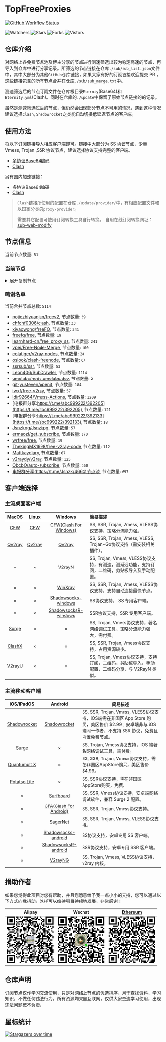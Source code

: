 # TopFreeProxies
[![GitHub Workflow Status](https://img.shields.io/github/workflow/status/alanbobs999/topfreeproxies/sub_merge?label=sub_merge)](https://github.com/alanbobs999/TopFreeProxies/actions/workflows/sub_merge.yml) 

![Watchers](https://img.shields.io/github/watchers/alanbobs999/topfreeproxies) ![Stars](https://img.shields.io/github/stars/alanbobs999/topfreeproxies) ![Forks](https://img.shields.io/github/forks/alanbobs999/topfreeproxies) ![Vistors](https://visitor-badge.laobi.icu/badge?page_id=alanbobs999.topfreeproxies)

## 仓库介绍
对网络上各免费节点池及博主分享的节点进行测速筛选出较为稳定高速的节点，再导入到仓库中进行分享记录。所筛选的节点链接在仓库`./sub/sub_list.json`文件中，其中大部分为其他`GitHub`仓库链接，如果大家有好的订阅链接欢迎提交 PR ，这些链接包含的所有节点合并在仓库`./sub/sub_merge.txt`中。

测速筛选后的节点订阅文件在仓库根目录`Eterniy`(Base64)和`Eternity.yml`(Clash)。同时在仓库的`./update`中保留了原始节点链接的的记录。

虽然是测速筛选过后的节点，但仍然会出现部分节点不可用的情况，遇到这种情况建议选择`Clash`, `Shadowrocket`之类能自动切换低延迟节点的客户端。

## 使用方法
将以下订阅链接导入相应客户端即可。链接中大部分为 SS 协议节点，少量 Vmess, Trojan ,SSR 协议节点，建议选择协议支持完整的客户端。

- [多协议Base64编码](https://raw.githubusercontent.com/alanbobs999/TopFreeProxies/master/Eternity)
- [Clash](https://raw.githubusercontent.com/alanbobs999/TopFreeProxies/master/Eternity.yml)

另有国内加速链接：

- [多协议Base64编码](https://raw.fastgit.org/alanbobs999/TopFreeProxies/master/Eternity)
- [Clash](https://raw.fastgit.org/alanbobs999/TopFreeProxies/master/Eternity.yml)

>`Clash`链接所使用的配置在仓库`./update/provider/`中，有相应配置文件和以国家分类的`proxy-provider`。
>
>需要其它配置可使用订阅转换工具自行转换。
>自用在线订阅转换网址：[sub-web-modify](https://sub.v1.mk/)

## 节点信息
当前节点数量: `51`
### 当前节点
<details>
  <summary>展开复制节点</summary>

    vmess://ewogICJ2IjogMiwKICAicHMiOiAi8J+HrfCfh7BISy0xODMuMjMyLjU2LjE2MS0wMCIsCiAgImFkZCI6ICIxODMuMjMyLjU2LjE2MSIsCiAgInBvcnQiOiAxODAyLAogICJpZCI6ICIzYTIyNjY0NS1jNjQwLTM5YTItODE3Ny0wMDAzODFlMjlmMjAiLAogICJhaWQiOiAwLAogICJzY3kiOiAiYXV0byIsCiAgIm5ldCI6ICJ3cyIsCiAgInR5cGUiOiBudWxsLAogICJob3N0IjogIm1pY3Jvc29mdC5jb20iLAogICJwYXRoIjogIi92MnJheSIsCiAgInRscyI6IGZhbHNlLAogICJzbmkiOiAiIgp9
    vmess://ewogICJ2IjogMiwKICAicHMiOiAi8J+HuvCfh7hVUy0yMDkuOTQuNTYuMTUyLTAxIiwKICAiYWRkIjogIjIwOS45NC41Ni4xNTIiLAogICJwb3J0IjogNDQzLAogICJpZCI6ICIzMDMzZTE1Ny1mZGMzLTQ3YzAtYWUzMi1mYzRmZTY1ZmM2NGQiLAogICJhaWQiOiAwLAogICJzY3kiOiAiYXV0byIsCiAgIm5ldCI6ICJ3cyIsCiAgInR5cGUiOiBudWxsLAogICJob3N0IjogIjIwOS45NC41Ni4xNTIiLAogICJwYXRoIjogIi85YXBRYWJ5ZzlsZSIsCiAgInRscyI6IGZhbHNlLAogICJzbmkiOiAiIgp9
    ss://Y2hhY2hhMjAtaWV0Zi1wb2x5MTMwNTpxSzRXRW9iVGVlQlNAY240Lm1vbm9saW5rLm5ldDoxNzk=#%F0%9F%87%AD%F0%9F%87%B0HK-58.32.14.88-02
    ss://Y2hhY2hhMjAtaWV0Zi1wb2x5MTMwNTpiNjJiYzc3Yy1iMmYyLTRiNmYtYjQ4Yi1kODcyZWNjODM4NDhAMDAxNzg2NDE2ODBkNGY3M2E4NWZmNjBlNGNkMjc2MjkuamtjbG91ZC54eXo6NjU5OA==#%F0%9F%87%AD%F0%9F%87%B0HK-183.232.163.164-03
    ss://Y2hhY2hhMjAtaWV0Zi1wb2x5MTMwNTpiNjJiYzc3Yy1iMmYyLTRiNmYtYjQ4Yi1kODcyZWNjODM4NDhAMDAxNzg2NDE2ODBkNGY3M2E4NWZmNjBlNGNkMjc2MjkuamtjbG91ZC54eXo6NjM4Ng==#%F0%9F%87%AD%F0%9F%87%B0HK-183.232.163.164-04
    ss://Y2hhY2hhMjAtaWV0Zi1wb2x5MTMwNTpxSzRXRW9iVGVlQlNAY24zLm1vbm9saW5rLm5ldDo5OTg=#%F0%9F%87%AD%F0%9F%87%B0HK-120.233.112.109-05
    ss://Y2hhY2hhMjAtaWV0Zi1wb2x5MTMwNTpxSzRXRW9iVGVlQlNAbGlhbS5tb25vbGluay5uZXQ6OTk1#%F0%9F%87%AD%F0%9F%87%B0HK-120.233.112.109-06
    ss://Y2hhY2hhMjAtaWV0Zi1wb2x5MTMwNTpiNjJiYzc3Yy1iMmYyLTRiNmYtYjQ4Yi1kODcyZWNjODM4NDhAMDAxNzg2NDE2ODBkNGY3M2E4NWZmNjBlNGNkMjc2MjkuamtjbG91ZC54eXo6NjcwMQ==#%F0%9F%87%AD%F0%9F%87%B0HK-183.232.163.164-07
    ss://Y2hhY2hhMjAtaWV0Zi1wb2x5MTMwNTpiNjJiYzc3Yy1iMmYyLTRiNmYtYjQ4Yi1kODcyZWNjODM4NDhAMDAxNzg2NDE2ODBkNGY3M2E4NWZmNjBlNGNkMjc2MjkuamtjbG91ZC54eXo6NjU5Ng==#%F0%9F%87%AD%F0%9F%87%B0HK-183.232.163.164-08
    ss://Y2hhY2hhMjAtaWV0Zi1wb2x5MTMwNTpiNjJiYzc3Yy1iMmYyLTRiNmYtYjQ4Yi1kODcyZWNjODM4NDhAMDAxNzg2NDE2ODBkNGY3M2E4NWZmNjBlNGNkMjc2MjkuamtjbG91ZC54eXo6NjM4OA==#%F0%9F%87%AD%F0%9F%87%B0HK-183.232.163.164-09
    ss://Y2hhY2hhMjAtaWV0Zi1wb2x5MTMwNTpiNjJiYzc3Yy1iMmYyLTRiNmYtYjQ4Yi1kODcyZWNjODM4NDhAMDAxNzg2NDE2ODBkNGY3M2E4NWZmNjBlNGNkMjc2MjkuamtjbG91ZC54eXo6NjM4OQ==#%F0%9F%87%AD%F0%9F%87%B0HK-183.232.163.164-10
    ss://Y2hhY2hhMjAtaWV0Zi1wb2x5MTMwNTpiNjJiYzc3Yy1iMmYyLTRiNmYtYjQ4Yi1kODcyZWNjODM4NDhAMDAxNzg2NDE2ODBkNGY3M2E4NWZmNjBlNGNkMjc2MjkuamtjbG91ZC54eXo6NjM5Ng==#%F0%9F%87%AD%F0%9F%87%B0HK-183.232.163.164-11
    ss://YWVzLTI1Ni1nY206ZTRGQ1dyZ3BramkzUVlAMTM0LjE5NS4xOTYuMTI6OTEwMg==#%F0%9F%87%A8%F0%9F%87%A6CA-134.195.196.12-12
    ss://YWVzLTI1Ni1nY206ZTRGQ1dyZ3BramkzUVlAMTM0LjE5NS4xOTYuMTI6OTEwMQ==#%F0%9F%87%A8%F0%9F%87%A6CA-134.195.196.12-13
    ss://YWVzLTI1Ni1nY206WTZSOXBBdHZ4eHptR0NAMTM0LjE5NS4xOTYuMTg3OjU2MDE=#%F0%9F%87%A8%F0%9F%87%A6CA-134.195.196.187-14
    ss://YWVzLTI1Ni1nY206WEtGS2wyclVMaklwNzRAMTM0LjE5NS4xOTYuMTI6ODAwOA==#%F0%9F%87%A8%F0%9F%87%A6CA-134.195.196.12-15
    ss://YWVzLTI1Ni1nY206VEV6amZBWXEySWp0dW9TQDEzNC4xOTUuMTk2LjY4OjY2OTc=#%F0%9F%87%A8%F0%9F%87%A6CA-134.195.196.68-16
    ss://YWVzLTI1Ni1nY206UENubkg2U1FTbmZvUzI3QDEzNC4xOTUuMTk2LjE4Nzo4MDkw#%F0%9F%87%A8%F0%9F%87%A6CA-134.195.196.187-17
    ss://YWVzLTI1Ni1nY206S2l4THZLendqZWtHMDBybUAxOTMuMTA4LjExNy43NTo4MDgw#%F0%9F%87%A9%F0%9F%87%AADE-193.108.117.75-18
    ss://YWVzLTI1Ni1nY206UENubkg2U1FTbmZvUzI3QDM4LjkxLjEwMi44Njo4MDkw#%F0%9F%87%BA%F0%9F%87%B8US-38.91.102.86-19
    ss://YWVzLTI1Ni1nY206WTZSOXBBdHZ4eHptR0NAMTY5LjE5Ny4xNDEuOTI6NTAwMQ==#%F0%9F%87%BA%F0%9F%87%B8US-169.197.141.92-20
    ss://YWVzLTI1Ni1nY206VEV6amZBWXEySWp0dW9TQDEzNC4xOTUuMTk2LjE4Nzo2Njk3#%F0%9F%87%A8%F0%9F%87%A6CA-134.195.196.187-21
    ss://YWVzLTI1Ni1nY206VEV6amZBWXEySWp0dW9TQDEzNC4xOTUuMTk2LjEyOjY2OTc=#%F0%9F%87%A8%F0%9F%87%A6CA-134.195.196.12-22
    ss://YWVzLTI1Ni1nY206WTZSOXBBdHZ4eHptR0NAMTM0LjE5NS4xOTYuNjg6ODg4OA==#%F0%9F%87%A8%F0%9F%87%A6CA-134.195.196.68-23
    ss://YWVzLTI1Ni1nY206WTZSOXBBdHZ4eHptR0NAMTkzLjEwOC4xMTcuNzU6MzM4OQ==#%F0%9F%87%A9%F0%9F%87%AADE-193.108.117.75-24
    ss://YWVzLTI1Ni1nY206UmV4bkJnVTdFVjVBRHhHQDEzNC4xOTUuMTk2LjY4OjcwMDE=#%F0%9F%87%A8%F0%9F%87%A6CA-134.195.196.68-25
    ss://YWVzLTI1Ni1nY206WTZSOXBBdHZ4eHptR0NAMTM0LjE5NS4xOTYuMTI6ODg4OA==#%F0%9F%87%A8%F0%9F%87%A6CA-134.195.196.12-26
    ss://YWVzLTI1Ni1nY206WTZSOXBBdHZ4eHptR0NAMTk4LjU3LjI3LjE3Mjo1MDAw#%F0%9F%87%A8%F0%9F%87%A6CA-198.57.27.172-27
    ss://YWVzLTI1Ni1nY206WTZSOXBBdHZ4eHptR0NAMTkyLjQ2LjIwOS4yMjc6NTYwMA==#%F0%9F%87%AE%F0%9F%87%B3IN-192.46.209.227-28
    ss://YWVzLTI1Ni1nY206ZzVNZUQ2RnQzQ1dsSklkQDE5My4xMDguMTE3Ljc1OjUwMDM=#%F0%9F%87%A9%F0%9F%87%AADE-193.108.117.75-29
    ss://YWVzLTI1Ni1nY206WEtGS2wyclVMaklwNzRAMTM0LjE5NS4xOTYuMTg3OjgwMDg=#%F0%9F%87%A8%F0%9F%87%A6CA-134.195.196.187-30
    ss://YWVzLTI1Ni1nY206cEtFVzhKUEJ5VFZUTHRNQDEzNC4xOTUuMTk2LjE4Nzo0NDM=#%F0%9F%87%A8%F0%9F%87%A6CA-134.195.196.187-31
    ss://YWVzLTI1Ni1nY206cEtFVzhKUEJ5VFZUTHRNQDEzNC4xOTUuMTk2LjEyOjQ0Mw==#%F0%9F%87%A8%F0%9F%87%A6CA-134.195.196.12-32
    ss://YWVzLTI1Ni1nY206WEtGS2wyclVMaklwNzRAMTM0LjE5NS4xOTYuMTg3OjgwMDk=#%F0%9F%87%A8%F0%9F%87%A6CA-134.195.196.187-33
    ss://YWVzLTI1Ni1nY206ZmFCQW9ENTRrODdVSkc3QDEzNC4xOTUuMTk2LjE4NzoyMzc2#%F0%9F%87%A8%F0%9F%87%A6CA-134.195.196.187-34
    ss://YWVzLTI1Ni1nY206UmV4bkJnVTdFVjVBRHhHQDE2OS4xOTcuMTQyLjE4Nzo3MDAx#%F0%9F%87%BA%F0%9F%87%B8US-169.197.142.187-35
    ss://YWVzLTI1Ni1nY206Y2RCSURWNDJEQ3duZklOQDEzNC4xOTUuMTk2LjIyNzo4MTE4#%F0%9F%87%A8%F0%9F%87%A6CA-134.195.196.227-36
    ss://YWVzLTI1Ni1nY206a0RXdlhZWm9UQmNHa0M0QDEzNC4xOTUuMTk2LjE4Nzo4ODgx#%F0%9F%87%A8%F0%9F%87%A6CA-134.195.196.187-37
    ss://YWVzLTI1Ni1nY206WTZSOXBBdHZ4eHptR0NAMTM0LjE5NS4xOTYuMTg3OjU2MDA=#%F0%9F%87%A8%F0%9F%87%A6CA-134.195.196.187-38
    ss://YWVzLTI1Ni1nY206ekROVmVkUkZQUWV4Rzl2QDEzNC4xOTUuMTk2LjE4Nzo2Mzc5#%F0%9F%87%A8%F0%9F%87%A6CA-134.195.196.187-39
    ss://YWVzLTI1Ni1nY206WTZSOXBBdHZ4eHptR0NAMTcyLjEwNS4zOS4yMjg6NTYwMA==#%F0%9F%87%AE%F0%9F%87%B3IN-172.105.39.228-40
    ss://YWVzLTI1Ni1nY206WTZSOXBBdHZ4eHptR0NAMTcyLjEwNS4zOS4yMjg6NTAwMA==#%F0%9F%87%AE%F0%9F%87%B3IN-172.105.39.228-41
    ss://Y2hhY2hhMjAtaWV0Zi1wb2x5MTMwNTpxSzRXRW9iVGVlQlNAbm9haC5tb25vbGluay5uZXQ6OTk2#%F0%9F%87%AD%F0%9F%87%B0HK-120.233.112.109-42
    ss://YWVzLTI1Ni1nY206WTZSOXBBdHZ4eHptR0NAMTM0LjE5NS4xOTYuMjI3Ojg4ODg=#%F0%9F%87%A8%F0%9F%87%A6CA-134.195.196.227-43
    ss://YWVzLTI1Ni1nY206VEV6amZBWXEySWp0dW9TQDE2OS4xOTcuMTQyLjE4Nzo2Njk3#%F0%9F%87%BA%F0%9F%87%B8US-169.197.142.187-44
    ss://YWVzLTI1Ni1nY206Rm9PaUdsa0FBOXlQRUdQQDE5Mi40Ni4yMDkuMjI3OjczMDc=#%F0%9F%87%AE%F0%9F%87%B3IN-192.46.209.227-45
    trojan://8ce38f17-b2be-453a-8d25-deec1a0aabba@jp10.holiganfan.com:10088?allowInsecure=1#%F0%9F%87%AF%F0%9F%87%B5JP-18.179.196.98-46
    trojan://MhPG7g9x2Etb4Hspsb@os2-3.sstr-api.xyz:443?allowInsecure=1#%F0%9F%87%AF%F0%9F%87%B5JP-45.142.165.23-47
    trojan://MhPG7g9x2Etb4Hspsb@os2-7.sstr-api.xyz:443?allowInsecure=1#%F0%9F%87%AF%F0%9F%87%B5JP-45.142.165.27-48
    trojan://MhPG7g9x2Etb4Hspsb@os2-6.sstr-api.xyz:443?allowInsecure=1#%F0%9F%87%AF%F0%9F%87%B5JP-45.142.165.26-49
    trojan://6593b778-e45e-4f94-b5ae-641d4b7b02ae@21.earths.team:443?allowInsecure=1#%F0%9F%87%B3%F0%9F%87%B1NL-185.126.148.23-50
    

</details>

### 鸣谢名单
当前合并节点总数: `5114`
- [pojiezhiyuanjun/freev2](https://github.com/pojiezhiyuanjun/freev2), 节点数量: `69`
- [chfchf0306/clash](https://github.com/chfchf0306/clash), 节点数量: `33`
- [xiyaowong/freeFQ](https://github.com/xiyaowong/freeFQ), 节点数量: `341`
- [freefq/free](https://github.com/freefq/free), 节点数量: `19`
- [learnhard-cn/free_proxy_ss](https://github.com/learnhard-cn/free_proxy_ss), 节点数量: `241`
- [vpei/Free-Node-Merge](https://github.com/vpei/Free-Node-Merge), 节点数量: `100`
- [colatiger/v2ray-nodes](https://github.com/colatiger/v2ray-nodes), 节点数量: `28`
- [oslook/clash-freenode](https://github.com/oslook/clash-freenode), 节点数量: `67`
- [ssrsub/ssr](https://github.com/ssrsub/ssr), 节点数量: `53`
- [Leon406/SubCrawler](https://github.com/Leon406/SubCrawler), 节点数量: `1114`
- [umelabs/node.umelabs.dev](https://github.com/umelabs/node.umelabs.dev), 节点数量: `2`
- [git-yusteven/openit](https://github.com/git-yusteven/openit), 节点数量: `184`
- [iwxf/free-v2ray](https://github.com/iwxf/free-v2ray), 节点数量: `57`
- [ldir92664/Vmess-Actions](https://github.com/ldir92664/Vmess-Actions), 节点数量: `1209`
- [电报群分享:https://t.me/abc999222/392205](https://t.me/abc999222/392205), 节点数量: `121`
- [电报群分享:https://t.me/abc999222/392133](https://t.me/abc999222/392133), 节点数量: `18`
- [Jsnzkpg/Jsnzkpg](https://github.com/Jsnzkpg/Jsnzkpg), 节点数量: `57`
- [ermaozi/get_subscribe](https://github.com/ermaozi/get_subscribe), 节点数量: `170`
- [wrfree/free](https://github.com/wrfree/free), 节点数量: `19`
- [ThekingMX1998/free-v2ray-code](https://github.com/ThekingMX1998/free-v2ray-code), 节点数量: `112`
- [Mattkaydiary](https://www.mattkaydiary.com), 节点数量: `67`
- [v2raydy/v2ray](https://github.com/v2raydy/v2ray), 节点数量: `125`
- [ObcbO/auto-subscribe](https://github.com/ObcbO/auto-subscribe), 节点数量: `160`
- [电报群分享(https://t.me/Jsnzk/4664)节点池](https://pool.jinxnet.xyz), 节点数量: `697`

## 客户端选择
### 主流桌面客户端
|                            MacOS                             |                            Linux                             |                           Windows                            | 简易描述                                           |
| :----------------------------------------------------------: | :----------------------------------------------------------: | :----------------------------------------------------------: | :------------------------------------------------- |
| [CFW](https://github.com/Fndroid/clash_for_windows_pkg/releases) | [CFW](https://github.com/Fndroid/clash_for_windows_pkg/releases) | [CFW(Clash For Windows)](https://github.com/Fndroid/clash_for_windows_pkg/releases) | SS, SSR, Trojan, Vmess, VLESS协议支持，策略分流能力强。            |
|     [Qv2ray](https://github.com/Qv2ray/Qv2ray/releases)      |     [Qv2ray](https://github.com/Qv2ray/Qv2ray/releases)      |     [Qv2ray](https://github.com/Qv2ray/Qv2ray/releases)      | SS, SSR, Trojan, Vmess, VLESS, Trojan-Go协议支持（需安装相关插件）。 |
|                              ×                               |                              ×                               |      [V2rayN](https://github.com/2dust/v2rayN/releases)      | SS, Trojan, Vmess, VLESS协议支持，有测速，测延迟功能，支持订阅，二维码，剪贴板导入及手动配置。                 |
|                              ×                               |                              ×                               |    [WinXray](https://github.com/TheMRLL/winxray/releases)    | SS, SSR, Trojan, Vmess, VLESS协议支持，支持自动连接最快节点。            |
|                              ×                               |                              ×                               | [Shadowsocks-windows](https://github.com/shadowsocks/shadowsocks-windows/releases) | SS协议支持， SS 专用客户端。                                       |
|                              ×                               |                              ×                               | [ShadowsocksR-windows](https://github.com/HMBSbige/ShadowsocksR-Windows/releases) | SSR协议支持，SSR 专用客户端。                                      |
|                [Surge](https://nssurge.com/)                 |                              ×                               |                              ×                               | SS, Trojan, Vmess协议支持，著名网络调试工具，策略分流能力强大，需付费。                        |
|   [ClashX](https://github.com/yichengchen/clashX/releases)   |                              ×                               |                              ×                               | SS, SSR, Trojan, Vmess协议支持，占用资源较少。                   |
|      [V2rayU](https://github.com/yanue/V2rayU/releases)      |                              ×                               |                              ×                               | SS, Trojan, Vmess协议支持，支持订阅，二维码，剪贴板导入，手动配置，二维码分享，与 V2RayN 类似。                        |

### 主流移动客户端
|                          iOS/iPadOS                          |                           Android                            | 简易描述                                                     |
| :----------------------------------------------------------: | :----------------------------------------------------------: | ------------------------------------------------------------ |
| [Shadowrocket](https://apps.apple.com/us/app/shadowrocket/id932747118) | [Shadowrocket](https://play.google.com/store/apps/details?id=com.v2cross.proxy) | SS, SSR, Trojan, Vmess, VLESS协议支持，iOS端需在非国区 App Store 购买，美区售价 $2.99；安卓端非与 iOS 端同一作者，不支持 SSR 协议，免费且内置免费节点。 |
|                [Surge](https://nssurge.com/)                 |                              ×                               | SS, Trojan, Vmess协议支持，iOS 端著名网络调试工具，需付费。                                  |
| [Quantumult X](https://apps.apple.com/us/app/quantumult-x/id1443988620) |                              ×                               | SS, SSR, Trojan, Vmess协议支持，需在非国区AppStore购买，美区售价$4.99。 |
| [Potatso Lite](https://apps.apple.com/us/app/potatso-lite/id1239860606) |                              ×                               | SS, SSR协议支持，需在非国区AppStore购买，免费。              |
|                              ×                               | [Surfboard](https://play.google.com/store/apps/details?id=com.getsurfboard) | SS, SSR, Vmess协议支持，安卓端网络调试软件，兼容 Surge 2 配置。 |
|                              ×                               | [CFA(Clash For Android)](https://github.com/Kr328/ClashForAndroid/releases) | SS, SSR, Trojan, Vmess协议支持。                             |
|                              ×                               |  [SagerNet](https://github.com/SagerNet/SagerNet/releases)   | SS, SSR, Trojan, Vmess, VLESS协议支持。                      |
|                              ×                               | [Shadowsocks-android](https://github.com/shadowsocks/shadowsocks-android/releases) | SS协议支持，安卓专用 SS 客户端。                                                 |
|                              ×                               | [ShadowsocksR-android](https://github.com/HMBSbige/ShadowsocksR-Android/releases) | SSR协议支持，安卓专用 SSR 客户端。                                                |
|                              ×                               |     [V2rayNG](https://github.com/2dust/v2rayNG/releases)     | SS, Trojan, Vmess, VLESS协议支持，v2ray 内核。                           |

## 捐助作者
如果您觉得此项目对您有帮助，并且您愿意给予我一点小小的支持，您可以通过以下方式向我捐助，这样可以维持项目持续地发展，非常感谢！

| Alipay | Wechat | [Ethereum](https://etherscan.io/address/0xa7736a92aca8325c1f57664ee9453d465343eabe) |
| :------: | :------: | :------: | 
| <img width="150" src="./utils/donate/alipay.png"> | <img width="150" src="./utils/donate/wechat.png"> | <img width="150" src="./utils/donate/ethereum.png"> | 

## 仓库声明
订阅节点仅作学习交流使用，只是对网络上节点的优选排序，用于查找资料，学习知识，不做任何违法行为。所有资源均来自互联网，仅供大家交流学习使用，出现违法问题概不负责。

## 星标统计
[![Stargazers over time](https://starchart.cc/alanbobs999/TopFreeProxies.svg)](https://starchart.cc/alanbobs999/TopFreeProxies)

